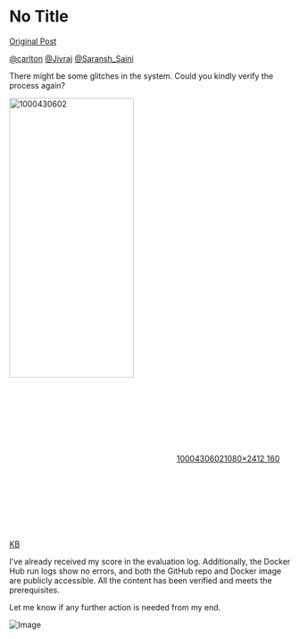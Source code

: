 # No Title

[Original Post](https://discourse.onlinedegree.iitm.ac.in/t/171141/152)

<p><a class="mention" href="/u/carlton">@carlton</a> <a class="mention" href="/u/jivraj">@Jivraj</a> <a class="mention" href="/u/saransh_saini">@Saransh_Saini</a></p>
<p>There might be some glitches in the system. Could you kindly verify the process again?</p>
<p><div class="lightbox-wrapper"><a class="lightbox" href="https://europe1.discourse-cdn.com/flex013/uploads/iitm/original/3X/8/0/80c8cd52c9f19a6d4047702b56fa98cbcf59b266.jpeg" data-download-href="/uploads/short-url/inhkCz9MkKtkDK3tKRKZEdZxxdk.jpeg?dl=1" title="1000430602" rel="noopener nofollow ugc"><img src="https://europe1.discourse-cdn.com/flex013/uploads/iitm/optimized/3X/8/0/80c8cd52c9f19a6d4047702b56fa98cbcf59b266_2_223x500.jpeg" alt="1000430602" data-base62-sha1="inhkCz9MkKtkDK3tKRKZEdZxxdk" width="223" height="500" srcset="https://europe1.discourse-cdn.com/flex013/uploads/iitm/optimized/3X/8/0/80c8cd52c9f19a6d4047702b56fa98cbcf59b266_2_223x500.jpeg, https://europe1.discourse-cdn.com/flex013/uploads/iitm/optimized/3X/8/0/80c8cd52c9f19a6d4047702b56fa98cbcf59b266_2_334x750.jpeg 1.5x, https://europe1.discourse-cdn.com/flex013/uploads/iitm/optimized/3X/8/0/80c8cd52c9f19a6d4047702b56fa98cbcf59b266_2_446x1000.jpeg 2x" data-dominant-color="28272C"><div class="meta"><svg class="fa d-icon d-icon-far-image svg-icon" aria-hidden="true"><use href="#far-image"></use></svg><span class="filename">1000430602</span><span class="informations">1080×2412 160 KB</span><svg class="fa d-icon d-icon-discourse-expand svg-icon" aria-hidden="true"><use href="#discourse-expand"></use></svg></div></a></div></p>
<p>I’ve already received my score in the evaluation log. Additionally, the Docker Hub run logs show no errors, and both the GitHub repo and Docker image are publicly accessible. All the content has been verified and meets the prerequisites.</p>
<p>Let me know if any further action is needed from my end.</p>

![Image](https://europe1.discourse-cdn.com/flex013/uploads/iitm/optimized/3X/8/0/80c8cd52c9f19a6d4047702b56fa98cbcf59b266_2_223x500.jpeg)